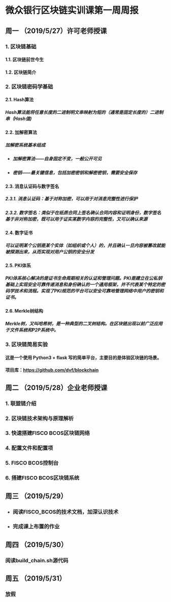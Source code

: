 # 微众银行区块链实训课第一周周报

## 周一 （2019/5/27）许可老师授课

### 1. 区块链基础

#### 1.1. 区块链前世今生

#### 1.2. 区块链简介

### 2. 区块链密码学基础

#### 2.1. Hash算法

##### Hash算法能将任意长度的二进制明文串映射为短的（通常是固定长度的）二进制串（Hash值)

#### 2.2. 加解密算法

##### 加解密系统基本组成

+ ##### 加解密算法——自身固定不变，一般公开可见

+ ##### 密钥——最关键信息，包括加密密钥和解密密钥，需要安全保存

#### 2.3. 消息认证码与数字签名

##### 2.3.1. 消息认证码：基于对称加密，可以用于对消息完整性进行保护

##### 2.3.2. 数字签名：类似于在纸质合同上签名确认合同内容和证明身份，数字签名基于非对称加密，既可以用于证实某数字内容的完整性，又可以确认来源

#### 2.4. 数字证书

##### 可以证明某个公钥是某个实体（如组织或个人）的，并且确认一旦内容被篡改就能被探测出来，从而实现对用户公钥的安全分发

#### 2.5. PKI体系

##### PKI体系核心解决的是证书生命周期相关的认证和管理问题。PKI是建立在公私钥基础上实现安全可靠传递消息和身份确认的一个通用框架，并不代表某个特定的密码学技术和流程。实现了PKI规范的平台可以安全可靠地管理网络中用户的密钥和证书。

#### 2.6. Merkle树结构

##### Merkle树，又叫哈希树，是一种典型的二叉树结构。在区块链出现以前广泛应用于文件系统和P2P系统中。

### 3. 区块链简易实验

#### 这是⼀个使⽤ Python3 + flask 写的简单平台，主要⽬的是体验区块链的场景。

#### 项⽬库：https://github.com/dvf/blockchain

## 周二 （2019/5/28）企业老师授课

### 1. 联盟链介绍

### 2. 区块链技术架构与原理解析

### 3. 快速搭建FISCO BCOS区块链网络

### 4. 配置文件和配置项

### 5. FISCO BCOS控制台

### 6. 搭建FISCO BCOS区块链系统

## 周三 （2019/5/29）

+ ### 阅读FISCO_BCOS的技术文档，加深认识技术

+ ### 完成课上布置的作业

## 周四 （2019/5/30）

### 阅读build_chain.sh源代码

## 周五 （2019/5/31）

### 放假